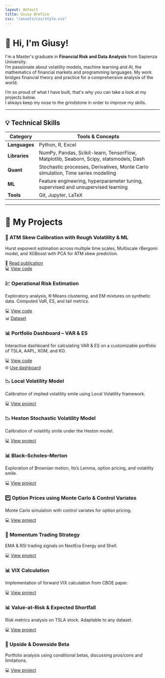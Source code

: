 ```yaml
---
layout: default
title: Giusy Orefice
css: "/assets/css/style.css"
---
```


# 👋 Hi, I'm Giusy!

I'm a Master's graduate in **Financial Risk and Data Analysis** from Sapienza University.  
I’m passionate about volatility models, machine learning and AI, the mathematics of financial markets and programming languages. My work bridges financial theory and practice for a comprehensive analysis of the world.

I’m so proud of what I have built, that's why you can take a look at my projects below.  
I always keep my nose to the grindstone in order to improve my skills.

---

## 💡 Technical Skills

| Category       | Tools & Concepts |
|----------------|------------------|
| **Languages**  | Python, R, Excel|
| **Libraries**  | NumPy, Pandas, Scikit-learn, TensorFlow, Matplotlib, Seaborn, Scipy, statsmodels, Dash|
| **Quant**      | Stochastic processes, Derivatives, Monte Carlo simulation, Time series modelling |
| **ML**         | Feature engineering, hyperparameter tuning, supervised and unsupervised learning |
| **Tools**      | Git, Jupyter, LaTeX |

---

# 🚀 My Projects

<div class="projects-grid">

<div class="project-card">
<h3>🧠 ATM Skew Calibration with Rough Volatility & ML</h3>
<p>Hurst exponent estimation across multiple time scales, Multiscale rBergomi model, and XGBoost with PCA for ATM skew prediction.</p>
📄 <a href="https://papers.ssrn.com/sol3/papers.cfm?abstract_id=5369191" target="_blank">Read publication</a><br>
💻 <a href="https://github.com/yukigiusy/My-researches/blob/main/Thesis.ipynb" target="_blank">View code</a>
</div>

<div class="project-card">
<h3>💹 Operational Risk Estimation</h3>
<p>Exploratory analysis, K-Means clustering, and EM mixtures on synthetic data. Computed VaR, ES, and tail metrics.</p>
💻 <a href="https://github.com/yukigiusy/My-researches/blob/main/Operational_risk_estimation.ipynb" target="_blank">View code</a><br>
📊 <a href="https://github.com/yukigiusy/My-researches/blob/main/operational_risk_full.csv" target="_blank">Dataset</a>
</div>

<div class="project-card">
<h3>📊 Portfolio Dashboard – VAR & ES</h3>
<p>Interactive dashboard for calculating VAR & ES on a customizable portfolio of TSLA, AAPL, XOM, and KO.</p>
💻 <a href="https://github.com/yukigiusy/Dashboards/blob/main/VAR_and_ES_dashboard%20(1).ipynb" target="_blank">View code</a><br>
🌐 <a href="https://518279d1c2d8.ngrok-free.app/" target="_blank">Use dashboard</a>
</div>

<div class="project-card">
<h3>📉 Local Volatility Model</h3>
<p>Calibration of implied volatility smile using Local Volatility framework.</p>
💻 <a href="https://github.com/yukigiusy/My-researches/blob/main/Local_volatility.ipynb" target="_blank">View project</a>
</div>

<div class="project-card">
<h3>📉 Heston Stochastic Volatility Model</h3>
<p>Calibration of volatility smile under the Heston model.</p>
💻 <a href="https://github.com/yukigiusy/My-researches/blob/main/Stochastic_volatility%20(1).ipynb" target="_blank">View project</a>
</div>

<div class="project-card">
<h3>📊 Black–Scholes–Merton</h3>
<p>Exploration of Brownian motion, Ito’s Lemma, option pricing, and volatility smile.</p>
💻 <a href="https://github.com/yukigiusy/My-researches/blob/main/BSM_diving_into_Brownian_motion%2C_Ito's_lemma_and_stock_prices.ipynb" target="_blank">View project</a>
</div>

<div class="project-card">
<h3>*️⃣ Option Prices using Monte Carlo & Control Variates</h3>
<p>Monte Carlo simulation with control variates for option pricing.</p>
💻 <a href="https://github.com/yukigiusy/My-researches/blob/main/Final_Options_pricing.ipynb" target="_blank">View project</a>
</div>

<div class="project-card">
<h3>🌸 Momentum Trading Strategy</h3>
<p>EMA & RSI trading signals on NextEra Energy and Shell.</p>
💻 <a href="https://github.com/yukigiusy/My-researches/blob/main/Momentum_energy_markets.ipynb" target="_blank">View project</a>
</div>

<div class="project-card">
<h3>📊 VIX Calculation</h3>
<p>Implementation of forward VIX calculation from CBOE paper.</p>
💻 <a href="https://github.com/yukigiusy/My-researches/blob/main/modelling_vix.ipynb" target="_blank">View project</a>
</div>

<div class="project-card">
<h3>📊 Value-at-Risk & Expected Shortfall</h3>
<p>Risk metrics analysis on TSLA stock. Adaptable to any dataset.</p>
💻 <a href="https://github.com/yukigiusy/My-researches/blob/main/VAR_%20(1).ipynb" target="_blank">View project</a>
</div>

<div class="project-card">
<h3>🧪 Upside & Downside Beta</h3>
<p>Portfolio analysis using conditional betas, discussing pros/cons and limitations.</p>
💻 <a href="https://github.com/yukigiusy/University-projects/blob/main/Upside_and_downside_beta.ipynb" target="_blank">View project</a>
</div>

</div>
